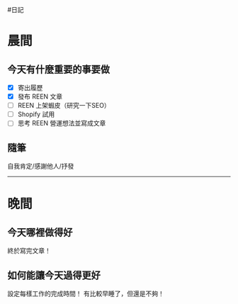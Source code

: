 #日記 
# 晨間

## 今天有什麼重要的事要做
- [x] 寄出履歷
- [x] 發布 REEN 文章
- [ ] REEN 上架蝦皮（研究一下SEO）
- [ ] Shopify 試用
- [ ] 思考 REEN 營運想法並寫成文章

## 隨筆
自我肯定/感謝他人/抒發

---

# 晚間

## 今天哪裡做得好
終於寫完文章！

## 如何能讓今天過得更好
設定每樣工作的完成時間！
有比較早睡了，但還是不夠！